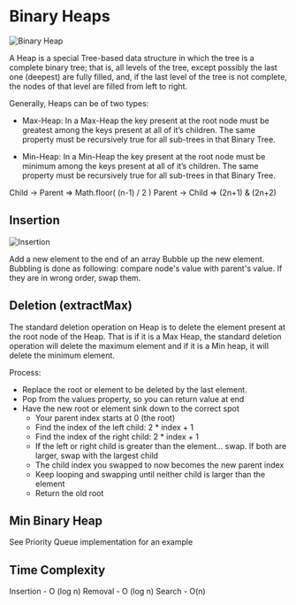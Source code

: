 # Binary Heaps

![Binary Heap](https://media.geeksforgeeks.org/wp-content/cdn-uploads/MinHeapAndMaxHeap.png)

A Heap is a special Tree-based data structure in which the tree is a complete binary tree; that is, all levels of the tree, except possibly the last one (deepest) are fully filled, and, if the last level of the tree is not complete, the nodes of that level are filled from left to right.

Generally, Heaps can be of two types:

- Max-Heap: In a Max-Heap the key present at the root node must be greatest among the keys present at all of it’s children. The same property must be recursively true for all sub-trees in that Binary Tree.

- Min-Heap: In a Min-Heap the key present at the root node must be minimum among the keys present at all of it’s children. The same property must be recursively true for all sub-trees in that Binary Tree.

Child -> Parent => Math.floor( (n-1) / 2 )
Parent -> Child => (2n+1) & (2n+2)

## Insertion

![Insertion](https://www.algolist.net/img/binary-heap-insertion-2.png)

Add a new element to the end of an array
Bubble up the new element. Bubbling is done as following: compare node's value with parent's value. If they are in wrong order, swap them.

## Deletion (extractMax)

The standard deletion operation on Heap is to delete the element present at the root node of the Heap. That is if it is a Max Heap, the standard deletion operation will delete the maximum element and if it is a Min heap, it will delete the minimum element.

Process:

- Replace the root or element to be deleted by the last element.
- Pop from the values property, so you can return value at end
- Have the new root or element sink down to the correct spot
  - Your parent index starts at 0 (the root)
  - Find the index of the left child: 2 \* index + 1
  - Find the index of the right child: 2 \* index + 1
  - If the left or right child is greater than the element... swap. If both are larger, swap with the largest child
  - The child index you swapped to now becomes the new parent index
  - Keep looping and swapping until neither child is larger than the element
  - Return the old root

## Min Binary Heap

See Priority Queue implementation for an example

## Time Complexity

Insertion - O (log n)
Removal - O (log n)
Search - O(n)
